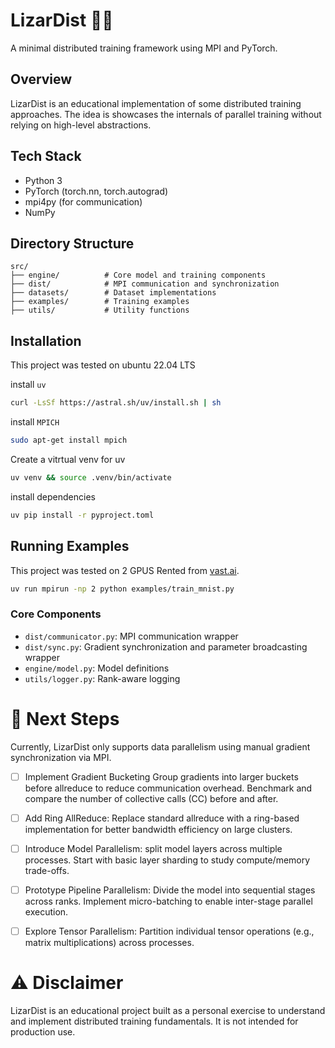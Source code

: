# LizarDist 🦎📡

A minimal distributed training framework using MPI and PyTorch.

## Overview

LizarDist is an educational implementation of some distributed training approaches. The idea is showcases the internals of parallel training without relying on high-level abstractions.

## Tech Stack

- Python 3
- PyTorch (torch.nn, torch.autograd)
- mpi4py (for communication)
- NumPy

## Directory Structure

```
src/
├── engine/          # Core model and training components
├── dist/            # MPI communication and synchronization
├── datasets/        # Dataset implementations
├── examples/        # Training examples
├── utils/           # Utility functions
```

## Installation

This project was tested on ubuntu 22.04 LTS

install `uv`

```bash
curl -LsSf https://astral.sh/uv/install.sh | sh
```

install `MPICH`

```bash
sudo apt-get install mpich
```

Create a vitrtual venv for uv

```bash
uv venv && source .venv/bin/activate
```

install dependencies

```bash
uv pip install -r pyproject.toml
```

## Running Examples

This project was tested on 2 GPUS Rented from [vast.ai](https://vast.ai/).

```bash
uv run mpirun -np 2 python examples/train_mnist.py
```

### Core Components

- `dist/communicator.py`: MPI communication wrapper
- `dist/sync.py`: Gradient synchronization and parameter broadcasting wrapper
- `engine/model.py`: Model definitions
- `utils/logger.py`: Rank-aware logging

# 🚀 Next Steps

Currently, LizarDist only supports data parallelism using manual gradient synchronization via MPI.

- [ ] Implement Gradient Bucketing
Group gradients into larger buckets before allreduce to reduce communication overhead. Benchmark and compare the number of collective calls (CC) before and after.

- [ ] Add Ring AllReduce: Replace standard allreduce with a ring-based implementation for better bandwidth efficiency on large clusters.

- [ ] Introduce Model Parallelism: split model layers across multiple processes. Start with basic layer sharding to study compute/memory trade-offs.

- [ ] Prototype Pipeline Parallelism: Divide the model into sequential stages across ranks. Implement micro-batching to enable inter-stage parallel execution.

- [ ] Explore Tensor Parallelism: Partition individual tensor operations (e.g., matrix multiplications) across processes.

# ⚠️ Disclaimer

LizarDist is an educational project built as a personal exercise to understand and implement distributed training fundamentals. It is not intended for production use.
